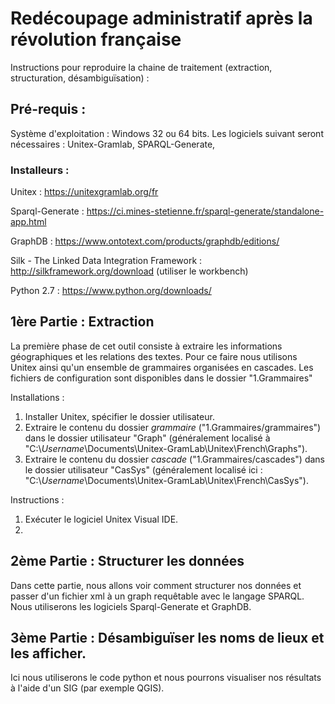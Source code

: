 # Redécoupage administratif après la révolution française

Instructions pour reproduire la chaine de traitement (extraction, structuration, désambiguïsation) : 

## Pré-requis : 

Système d'exploitation : Windows 32 ou 64 bits. Les logiciels suivant seront nécessaires : Unitex-Gramlab, SPARQL-Generate, 



### Installeurs : 

Unitex : https://unitexgramlab.org/fr

Sparql-Generate : https://ci.mines-stetienne.fr/sparql-generate/standalone-app.html

GraphDB : https://www.ontotext.com/products/graphdb/editions/

Silk - The Linked Data Integration Framework : http://silkframework.org/download (utiliser le workbench)

Python 2.7 : https://www.python.org/downloads/


## 1ère Partie : Extraction

La première phase de cet outil consiste à extraire les informations géographiques et les relations des textes. Pour ce faire nous utilisons Unitex ainsi qu'un ensemble de grammaires organisées en cascades. Les fichiers de configuration sont disponibles dans le dossier "1.Grammaires"

Installations : 

1. Installer Unitex, spécifier le dossier utilisateur.
2. Extraire le contenu du dossier *grammaire* ("1.Grammaires/grammaires") dans le dossier utilisateur "Graph" (généralement localisé à "C:\\*Username*\Documents\Unitex-GramLab\Unitex\French\Graphs").
3. Extraire le contenu du dossier *cascade* ("1.Grammaires/cascades") dans le dossier utilisateur "CasSys" (généralement localisé ici : "C:\\*Username*\Documents\Unitex-GramLab\Unitex\French\CasSys").

Instructions : 

1. Exécuter le logiciel Unitex Visual IDE.
2. 



## 2ème Partie : Structurer les données

Dans cette partie, nous allons voir comment structurer nos données et passer d'un fichier xml à un graph requêtable avec le langage SPARQL. Nous utiliserons les logiciels Sparql-Generate et GraphDB.





## 3ème Partie : Désambiguïser les noms de lieux et les afficher.

Ici nous utiliserons le code python et nous pourrons visualiser nos résultats à l'aide d'un SIG (par exemple QGIS).



